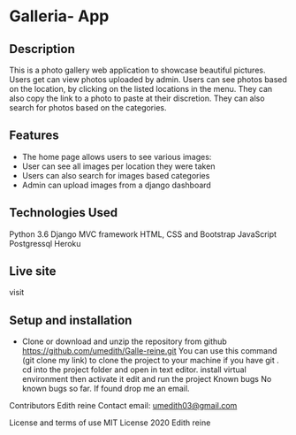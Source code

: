 
# Galleria- App

## Description

This is a photo gallery web application to showcase beautiful pictures. Users get can view photos uploaded by admin. Users can see photos based on the location, by clicking on the listed locations in the menu. They can also copy the link to a photo to paste at their discretion. They can also search for photos based on the categories.

## Features

- The home page allows users to see various images:
- User can see all images per location they were taken
- Users can also search for images based categories
- Admin can upload images from a django dashboard

## Technologies Used

Python 3.6
Django MVC framework
HTML, CSS and Bootstrap
JavaScript
Postgressql
Heroku

## Live site
visit

## Setup and installation

- Clone or download and unzip the repository from github https://github.com/umedith/Galle-reine.git
You can use this command (git clone my link) to clone the project to your machine if you have git .
cd into the project folder and open in text editor.
install virtual environment then activate it
edit and run the project
Known bugs
No known bugs so far. If found drop me an email.

Contributors
Edith reine
Contact
email: umedith03@gmail.com

License and terms of use
MIT License 2020 Edith reine